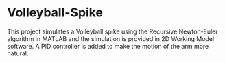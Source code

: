 # Volleyball-Spike
This project simulates a Volleyball spike using the Recursive Newton-Euler algorithm in MATLAB and the simulation is provided in 2D Working Model software. A PID controller is added to make the motion of the arm more natural.
